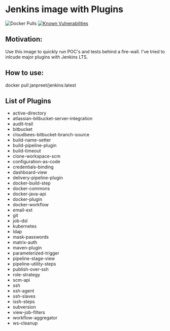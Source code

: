 # Jenkins image with Plugins
![Docker Pulls](https://img.shields.io/docker/pulls/janpreet/jenkins)
[![Known Vulnerabilities](https://snyk.io/test/github/janpreet/Jenkins-with-Plugins/badge.svg?targetFile=Dockerfile)](https://snyk.io/test/github/janpreet/Jenkins-with-Plugins?targetFile=Dockerfile)

## Motivation:

Use this image to quickly run POC's and tests behind a fire-wall. I've tried to inlcude major plugins with Jenkins LTS. 

## How to use:

docker pull janpreet/jenkins:latest

## List of Plugins

- active-directory
- atlassian-bitbucket-server-integration
- audit-trail
- bitbucket
- cloudbees-bitbucket-branch-source
- build-name-setter
- build-pipeline-plugin
- build-timeout
- clone-workspace-scm
- configuration-as-code
- credentials-binding
- dashboard-view
- delivery-pipeline-plugin
- docker-build-step
- docker-commons
- docker-java-api
- docker-plugin
- docker-workflow
- email-ext
- git
- job-dsl
- kubernetes
- ldap
- mask-passwords
- matrix-auth
- maven-plugin
- parameterized-trigger
- pipeline-stage-view
- pipeline-utility-steps
- publish-over-ssh
- role-strategy
- scm-api
- ssh
- ssh-agent
- ssh-slaves
- issh-steps
- subversion
- view-job-filters
- workflow-aggregator
- ws-cleanup